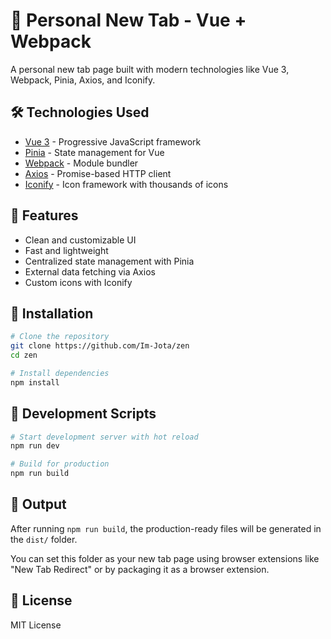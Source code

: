 # 🚀 Personal New Tab - Vue + Webpack

A personal new tab page built with modern technologies like Vue 3, Webpack, Pinia, Axios, and Iconify.

## 🛠 Technologies Used

- [Vue 3](https://vuejs.org/) - Progressive JavaScript framework
- [Pinia](https://pinia.vuejs.org/) - State management for Vue
- [Webpack](https://webpack.js.org/) - Module bundler
- [Axios](https://axios-http.com/) - Promise-based HTTP client
- [Iconify](https://iconify.design/) - Icon framework with thousands of icons

## 📸 Features

- Clean and customizable UI
- Fast and lightweight
- Centralized state management with Pinia
- External data fetching via Axios
- Custom icons with Iconify

## 🚀 Installation

```bash
# Clone the repository
git clone https://github.com/Im-Jota/zen
cd zen

# Install dependencies
npm install
```

## 🔧 Development Scripts

```bash
# Start development server with hot reload
npm run dev

# Build for production
npm run build
```

## 📁 Output

After running `npm run build`, the production-ready files will be generated in the `dist/` folder.

You can set this folder as your new tab page using browser extensions like "New Tab Redirect" or by packaging it as a browser extension.

## 📄 License

MIT License
